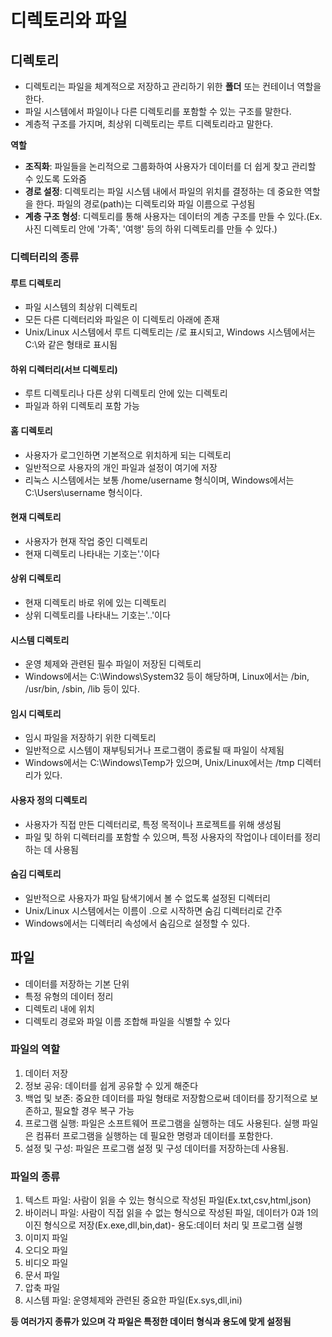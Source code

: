 # 디렉토리와 파일

## 디렉토리
- 디렉토리는 파일을 체계적으로 저장하고 관리하기 위한 **폴더** 또는 컨테이너 역할을 한다.
- 파일 시스템에서 파일이나 다른 디렉토리를 포함할 수 있는 구조를 말한다.
- 계층적 구조를 가지며, 최상위 디렉토리는 루트 디렉토리라고 말한다.

**역할**
  - **조직화**:  파일들을 논리적으로 그룹화하여 사용자가 데이터를 더 쉽게 찾고 관리할 수 있도록 도와줌
  - **경로 설정**: 디렉토리는 파일 시스템 내에서 파일의 위치를 결정하는 데 중요한 역할을 한다. 파일의 경로(path)는 디렉토리와 파일 이름으로 구성됨
  - **계층 구조 형성**: 디렉토리를 통해 사용자는 데이터의 계층 구조를 만들 수 있다.(Ex. 사진 디렉토리 안에 '가족', '여행' 등의 하위 디렉토리를 만들 수 있다.)


### 디렉터리의 종류

#### 루트 디렉토리
- 파일 시스템의 최상위 디렉토리
- 모든 다른 디렉터리와 파일은 이 디렉토리 아래에 존재
- Unix/Linux 시스템에서 루트 디렉토리는 /로 표시되고, Windows 시스템에서는 C:\와 같은 형태로 표시됨
#### 하위 디렉터리(서브 디렉토리)
- 루트 디렉토리나 다른 상위 디렉토리 안에 있는 디렉토리
- 파일과 하위 디렉토리 포함 가능
#### 홈 디렉토리
- 사용자가 로그인하면 기본적으로 위치하게 되는 디렉토리
- 일반적으로 사용자의 개인 파일과 설정이 여기에 저장
- 리눅스 시스템에서는 보통 /home/username 형식이며, Windows에서는 C:\Users\username 형식이다.
#### 현재 디렉토리
- 사용자가 현재 작업 중인 디렉토리
- 현재 디렉토리 나타내는 기호는'.'이다
#### 상위 디렉토리
- 현재 디렉토리 바로 위에 있는 디렉토리
- 상위 디렉토리를 나타내느 기호는'..'이다
#### 시스템 디렉토리
- 운영 체제와 관련된 필수 파일이 저장된 디렉토리
- Windows에서는 C:\Windows\System32 등이 해당하며, Linux에서는 /bin, /usr/bin, /sbin, /lib 등이 있다.
#### 임시 디렉토리
- 임시 파일을 저장하기 위한 디렉토리
- 일반적으로 시스템이 재부팅되거나 프로그램이 종료될 때 파일이 삭제됨
- Windows에서는 C:\Windows\Temp가 있으며, Unix/Linux에서는 /tmp 디렉터리가 있다.
#### 사용자 정의 디렉토리
- 사용자가 직접 만든 디렉터리로, 특정 목적이나 프로젝트를 위해 생성됨
- 파일 및 하위 디렉터리를 포함할 수 있으며, 특정 사용자의 작업이나 데이터를 정리하는 데 사용됨
#### 숨김 디렉토리
- 일반적으로 사용자가 파일 탐색기에서 볼 수 없도록 설정된 디렉터리
- Unix/Linux 시스템에서는 이름이 .으로 시작하면 숨김 디렉터리로 간주
- Windows에서는 디렉터리 속성에서 숨김으로 설정할 수 있다.

## 파일
- 데이터를 저장하는 기본 단위
- 특정 유형의 데이터 정리
- 디렉토리 내에 위치
- 디렉토리 경로와 파일 이름 조합해 파일을 식별할 수 있다

### 파일의 역할
1. 데이터 저장
2. 정보 공유: 데이터를 쉽게 공유할 수 있게 해준다
3. 백업 및 보존: 중요한 데이터를 파일 형태로 저장함으로써 데이터를 장기적으로 보존하고, 필요할 경우 복구 가능
4. 프로그램 실행: 파일은 소프트웨어 프로그램을 실행하는 데도 사용된다. 실행 파일은 컴퓨터 프로그램을 실행하는 데 필요한 명령과 데이터를 포함한다.
5. 설정 및 구성: 파일은 프로그램 설정 및 구성 데이터를 저장하는데 사용됨.

### 파일의 종류
1. 텍스트 파일: 사람이 읽을 수 있는 형식으로 작성된 파일(Ex.txt,csv,html,json)
2. 바이러니 파일: 사람이 직접 읽을 수 없는 형식으로 작성된 파일, 데이터가 0과 1의 이진 형식으로 저장(Ex.exe,dll,bin,dat)-  용도:데이터 처리 및 프로그램 실행 
3. 이미지 파일
4. 오디오 파일
5. 비디오 파일
6. 문서 파일
7. 압축 파일
8. 시스템 파일: 운영체제와 관련된 중요한 파일(Ex.sys,dll,ini)

**등 여러가지 종류가 있으며 각 파일은 특정한 데이터 형식과 용도에 맞게 설정됨**



